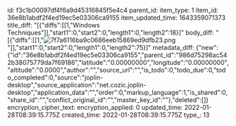 id: f3c1b00097df4f6a9d45316845f5e4c4
parent_id: 
item_type: 1
item_id: 36e8b1abdf2f4ed19ec5e03306ca9155
item_updated_time: 1643359071373
title_diff: "[{\"diffs\":[[1,\"Windows Techniques\"]],\"start1\":0,\"start2\":0,\"length1\":0,\"length2\":18}]"
body_diff: "[{\"diffs\":[[1,\"![7f7a6116ba9c0686eeb15869ed9dfb23.png](:/105b5332a73648dcbab924774c4f8ffb)\"]],\"start1\":0,\"start2\":0,\"length1\":0,\"length2\":75}]"
metadata_diff: {"new":{"id":"36e8b1abdf2f4ed19ec5e03306ca9155","parent_id":"986d75298ac542b38075779da7f69186","latitude":"0.00000000","longitude":"0.00000000","altitude":"0.0000","author":"","source_url":"","is_todo":0,"todo_due":0,"todo_completed":0,"source":"joplin-desktop","source_application":"net.cozic.joplin-desktop","application_data":"","order":0,"markup_language":1,"is_shared":0,"share_id":"","conflict_original_id":"","master_key_id":""},"deleted":[]}
encryption_cipher_text: 
encryption_applied: 0
updated_time: 2022-01-28T08:39:15.775Z
created_time: 2022-01-28T08:39:15.775Z
type_: 13